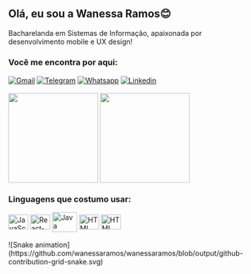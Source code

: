 ## Olá, eu sou a Wanessa Ramos😊

Bacharelanda em Sistemas de Informação, apaixonada por desenvolvimento mobile e UX design! 

<h3>Você me encontra por aqui:</h3>
<div>
    <a href="mailto:katiuciawanessa@gmail.com" target="_blank"><img align="center" alt="Gmail" src="https://img.shields.io/badge/Gmail-D14836?style=for-the-badge&logo=gmail&logoColor=white"/></a>
    <a href="https://t.me/wanessaramoss" target="_blank"><img align="center" alt="Telegram" src="https://img.shields.io/badge/Telegram-2CA5E0?style=for-the-badge&logo=telegram&logoColor=white"/></a>
    <a href="https://api.whatsapp.com/send?phone=5582999196673" target="_blank"><img align="center" alt="Whatsapp" src="https://img.shields.io/badge/WhatsApp-25D366?style=for-the-badge&logo=whatsapp&logoColor=white"/></a>
    <a href="https://www.linkedin.com/in/wanessa-ramos-481a4a23b/" target="_blank"><img align="center" alt="Linkedin" src="https://img.shields.io/badge/LinkedIn-0077B5?style=for-the-badge&logo=linkedin&logoColor=white"/></a>
    
</div><br>
<div> 
    <img align="center" height="180cm" src="https://github-readme-stats.vercel.app/api?username=wanessaramos&show_icons=true&theme=dracula&count_private=true"/> 
    <img align="center" height="180cm" src="https://github-readme-stats.vercel.app/api/top-langs/?username=wanessaramos&layout=compact&langs_count-16&theme=dracula"/>
</div>
<h3>Linguagens que costumo usar:</h3>
<div style="display:inline_block">
    <img align="center" alt="JavaScript" height="30" width="40" src="https://cdn.jsdelivr.net/gh/devicons/devicon/icons/javascript/javascript-original.svg"/>
    <img align="center" alt="React-Native" height="30" width="40" src="https://cdn.jsdelivr.net/gh/devicons/devicon/icons/react/react-original.svg"/>
    <img align="center" alt="Java" height="40" width="50" src="https://cdn.jsdelivr.net/gh/devicons/devicon/icons/java/java-original.svg"/>
    <img align="center" alt="HTML" height="30" width="40" src="https://cdn.jsdelivr.net/gh/devicons/devicon/icons/html5/html5-original.svg"/> 
    <img align="center" alt="HTML" height="30" width="40" src="https://cdn.jsdelivr.net/gh/devicons/devicon/icons/css3/css3-original.svg"/>
</div><br>
![Snake animation](https://github.com/wanessaramos/wanessaramos/blob/output/github-contribution-grid-snake.svg)



